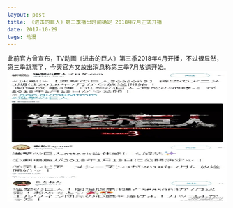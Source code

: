 ```yaml
---
layout: post
title: 《进击的巨人》第三季播出时间确定 2018年7月正式开播
date: 2017-10-29
tags: 动漫   
---
```

  此前官方曾宣布，TV动画《进击的巨人》第三季2018年4月开播，不过很显然，第三季跳票了，今天官方又放出消息称第三季7月放送开始。
<img src="/images/posts/Xcode8/111.png" height="300" width="600">  
```










